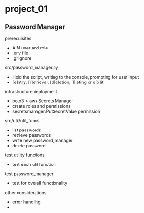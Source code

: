 # project_01

Password Manager
----------------

prerequisites
- AIM user and role
- .env file
- .gitignore

src/password_manager.py
- Hold the script, writing to the console, prompting for user input
- [e]ntry, [r]etrieval, [d]eletion, [l]isting or e[x]it

infrastructure deployment
- boto3 > aws Secrets Manager
- create roles and permissions
- secretsmanager:PutSecretValue permission

src/util/util_funcs
- list passwords
- retrieve passwords
- write new password_manager
- delete password

test utility functions
- test each util function

test password_manager 
- test for overall functionality

other considerations
- error handling
- 